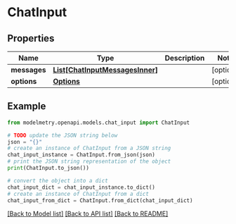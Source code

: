 # ChatInput


## Properties

Name | Type | Description | Notes
------------ | ------------- | ------------- | -------------
**messages** | [**List[ChatInputMessagesInner]**](ChatInputMessagesInner.md) |  | [optional] 
**options** | [**Options**](Options.md) |  | [optional] 

## Example

```python
from modelmetry.openapi.models.chat_input import ChatInput

# TODO update the JSON string below
json = "{}"
# create an instance of ChatInput from a JSON string
chat_input_instance = ChatInput.from_json(json)
# print the JSON string representation of the object
print(ChatInput.to_json())

# convert the object into a dict
chat_input_dict = chat_input_instance.to_dict()
# create an instance of ChatInput from a dict
chat_input_from_dict = ChatInput.from_dict(chat_input_dict)
```
[[Back to Model list]](../README.md#documentation-for-models) [[Back to API list]](../README.md#documentation-for-api-endpoints) [[Back to README]](../README.md)


